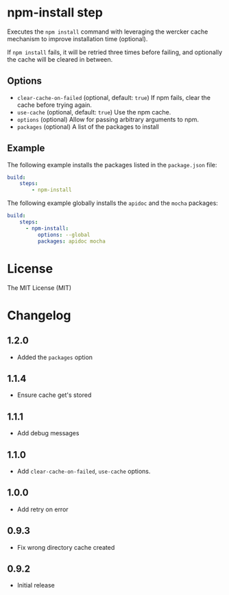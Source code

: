 # npm-install step

Executes the `npm install` command with leveraging the wercker cache mechanism
to improve installation time (optional).

If `npm install` fails, it will be retried three times before failing, and
optionally the cache will be cleared in between.

## Options

- `clear-cache-on-failed` (optional, default: `true`) If npm fails, clear the
  cache before trying again.
- `use-cache` (optional, default: `true`) Use the npm cache.
- `options` (optional) Allow for passing arbitrary arguments to npm.
- `packages` (optional) A list of the packages to install

## Example

The following example installs the packages listed in the `package.json` file:
```yaml
build:
    steps:
        - npm-install
```

The following example globally installs the `apidoc` and the `mocha` packages:
```yaml
build:
    steps:
      - npm-install:
          options: --global
          packages: apidoc mocha
```

# License

The MIT License (MIT)

# Changelog

## 1.2.0

- Added the `packages` option

## 1.1.4

- Ensure cache get's stored

## 1.1.1

- Add debug messages

## 1.1.0

- Add `clear-cache-on-failed`, `use-cache` options.

## 1.0.0

- Add retry on error

## 0.9.3

- Fix wrong directory cache created

## 0.9.2

- Initial release
